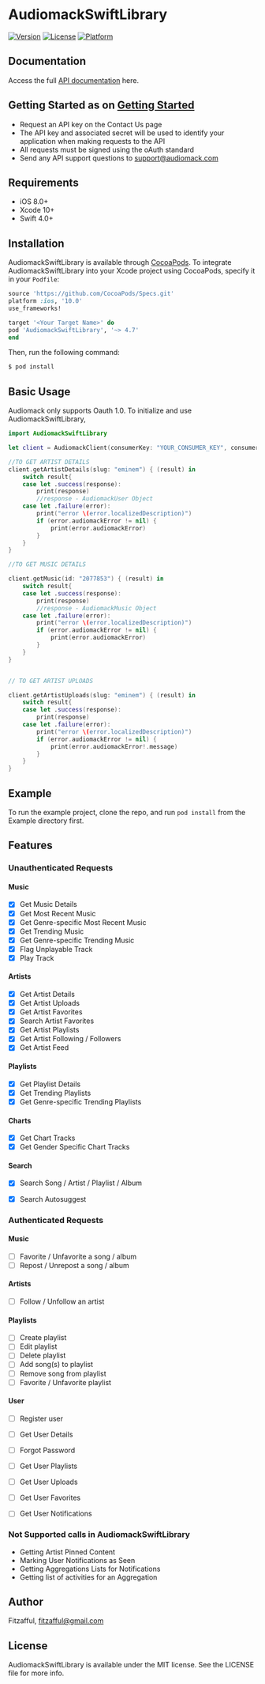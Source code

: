 # AudiomackSwiftLibrary


[![Version](https://img.shields.io/cocoapods/v/AudiomackSwiftLibrary.svg?style=flat)](https://cocoapods.org/pods/AudiomackSwiftLibrary)
[![License](https://img.shields.io/cocoapods/l/AudiomackSwiftLibrary.svg?style=flat)](https://cocoapods.org/pods/AudiomackSwiftLibrary)
[![Platform](https://img.shields.io/cocoapods/p/AudiomackSwiftLibrary.svg?style=flat)](https://cocoapods.org/pods/AudiomackSwiftLibrary)

## Documentation

Access the full [API documentation](https://www.audiomack.com/data-api/docs/) here.

## Getting Started as on [Getting Started](https://www.audiomack.com/data-api/docs#getting-started)

- Request an API key on the Contact Us page
- The API key and associated secret will be used to identify your application when making requests to the API
- All requests must be signed using the oAuth standard
- Send any API support questions to support@audiomack.com


## Requirements

- iOS 8.0+ 
- Xcode 10+
- Swift 4.0+

## Installation

AudiomackSwiftLibrary is available through [CocoaPods](https://cocoapods.org). To integrate AudiomackSwiftLibrary into your Xcode project using CocoaPods, specify it in your `Podfile`:

```ruby
source 'https://github.com/CocoaPods/Specs.git'
platform :ios, '10.0'
use_frameworks!

target '<Your Target Name>' do
pod 'AudiomackSwiftLibrary', '~> 4.7'
end
```

Then, run the following command:

```bash
$ pod install
```
## Basic Usage
Audiomack only supports Oauth 1.0. To initialize and use AudiomackSwiftLibrary,

```swift
import AudiomackSwiftLibrary

let client = AudiomackClient(consumerKey: "YOUR_CONSUMER_KEY", consumerSecret: "YOUR_CONSUMER_SECRET")

//TO GET ARTIST DETAILS
client.getArtistDetails(slug: "eminem") { (result) in
	switch result{
	case let .success(response):
		print(response)
		//response - AudiomackUser Object
	case let .failure(error):
		print("error \(error.localizedDescription)")
		if (error.audiomackError != nil) {
			print(error.audiomackError)
		}
	}
}

//TO GET MUSIC DETAILS

client.getMusic(id: "2077853") { (result) in
	switch result{
	case let .success(response):
		print(response)
		//response - AudiomackMusic Object
	case let .failure(error):
		print("error \(error.localizedDescription)")
		if (error.audiomackError != nil) {
			print(error.audiomackError)
		}
	}
}


// TO GET ARTIST UPLOADS

client.getArtistUploads(slug: "eminem") { (result) in
	switch result{
	case let .success(response):
		print(response)
	case let .failure(error):
		print("error \(error.localizedDescription)")
		if (error.audiomackError != nil) {
			print(error.audiomackError!.message)
		}
	}
}

```
## Example

To run the example project, clone the repo, and run `pod install` from the Example directory first.

## Features

### Unauthenticated Requests
#### Music
- [X] Get Music Details
- [X] Get Most Recent Music
- [X] Get Genre-specific Most Recent Music
- [X] Get Trending Music
- [X] Get Genre-specific Trending Music
- [X] Flag Unplayable Track
- [X] Play Track
#### Artists
- [X] Get Artist Details
- [X] Get Artist Uploads
- [X] Get Artist Favorites
- [X] Search Artist Favorites
- [X] Get Artist Playlists
- [X] Get Artist Following / Followers
- [X] Get Artist Feed
#### Playlists
- [X] Get Playlist Details
- [X] Get Trending Playlists
- [X] Get Genre-specific Trending Playlists
#### Charts
- [X] Get Chart Tracks
- [X] Get Gender Specific Chart Tracks
#### Search
- [X] Search Song / Artist / Playlist / Album
- [X] Search Autosuggest


### Authenticated Requests
#### Music
- [ ] Favorite / Unfavorite a song / album
- [ ] Repost / Unrepost a song / album
#### Artists
- [ ] Follow / Unfollow an artist
#### Playlists
- [ ] Create playlist
- [ ] Edit playlist
- [ ] Delete playlist
- [ ] Add song(s) to playlist
- [ ] Remove song from playlist
- [ ] Favorite / Unfavorite playlist
#### User
- [ ] Register user
- [ ] Get User Details
- [ ] Forgot Password
- [ ] Get User Playlists
- [ ] Get User Uploads
- [ ] Get User Favorites
- [ ] Get User Notifications


### Not Supported calls in AudiomackSwiftLibrary
- Getting Artist Pinned Content
- Marking User Notifications as Seen
- Getting Aggregations Lists for Notifications
- Getting list of activities for an Aggregation

## Author

Fitzafful, fitzafful@gmail.com

## License

AudiomackSwiftLibrary is available under the MIT license. See the LICENSE file for more info.
